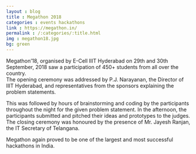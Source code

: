 ```yaml
---
layout : blog
title : Megathon 2018
categories : events hackathons
link : https://megathon.in/
permalink : /:categories/:title.html
img : megathon18.jpg 
bg: green
---
```


Megathon’18, organised by E-Cell IIIT Hyderabad on 29th and 30th September, 2018 saw a participation of 450+ students from all over the country.  
The opening ceremony was addressed by P.J. Narayanan, the Director of IIIT Hyderabad, and representatives from the sponsors explaining the problem statements.

This was followed by hours of brainstorming and coding by the participants throughout the night for the given problem statement. In the afternoon, the participants submitted and pitched their ideas and prototypes to the judges.
The closing ceremony was honoured by the presence of Mr. Jayesh Ranjan, the IT Secretary of Telangana.

Megathon again proved to be one of the largest and most successful hackathons in India.

